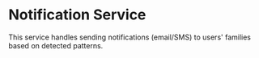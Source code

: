 # Notification Service

This service handles sending notifications (email/SMS) to users' families based on detected patterns.